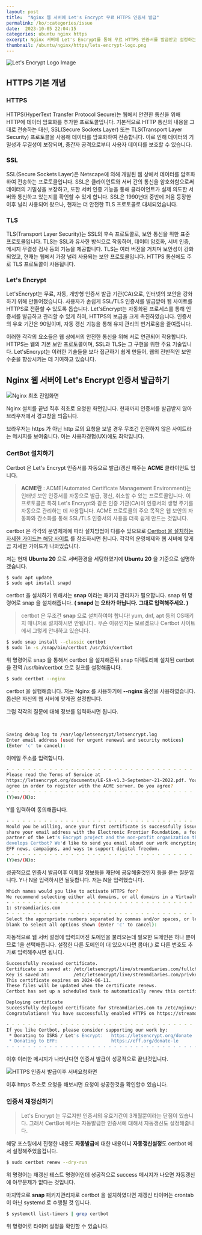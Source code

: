 ```yaml
---
layout: post
title:  "Nginx 웹 서버에 Let's Encrypt 무료 HTTPS 인증서 발급"
permalink: /ko/:categories/issue
date:  2023-10-05 22:04:15
categories: ubuntu nginx https
excerpt: Nginx 서버에 Let's Encrypt를 통해 무료 HTTPS 인증서를 발급받고 설정하는 방법을 단계별로 안내합니다. SSL/TLS 인증서를 통해 웹 사이트의 보안을 강화하는 과정을 설명합니다.
thumbnail: /ubuntu/nginx/https/lets-encrypt-logo.png
---
```



![Let's Encrypt Logo Image](/assets/img/ubuntu/nginx/https/lets-encrypt-logo.png)

## HTTPS 기본 개념

<div class="divide-line"></div>

### HTTPS
HTTPS(HyperText Transfer Protocol Secure)는 웹에서 안전한 통신을 위해 HTTP에 데이터 암호화를 추가한 프로토콜입니다. 기본적으로 HTTP 통신의 내용을 그대로 전송하는 대신, SSL(Secure Sockets Layer) 또는 TLS(Transport Layer Security) 프로토콜을 사용해 데이터를 암호화하여 전송합니다. 이로 인해 데이터의 기밀성과 무결성이 보장되며, 중간자 공격으로부터 사용자 데이터를 보호할 수 있습니다.

### SSL
SSL(Secure Sockets Layer)은 Netscape에 의해 개발된 웹 상에서 데이터를 암호화하여 전송하는 프로토콜입니다. SSL은 클라이언트와 서버 간의 통신을 암호화함으로써 데이터의 기밀성을 보장하고, 또한 서버 인증 기능을 통해 클라이언트가 실제 의도한 서버와 통신하고 있는지를 확인할 수 있게 합니다. SSL은 1990년대 중반에 처음 등장한 이후 널리 사용되어 왔으나, 현재는 더 안전한 TLS 프로토콜로 대체되었습니다.

### TLS
TLS(Transport Layer Security)는 SSL의 후속 프로토콜로, 보안 통신을 위한 표준 프로토콜입니다. TLS는 SSL과 유사한 방식으로 작동하며, 데이터 암호화, 서버 인증, 메시지 무결성 검사 등의 기능을 제공합니다. TLS는 여러 버전을 거치며 보안성이 강화되었고, 현재는 웹에서 가장 널리 사용되는 보안 프로토콜입니다. HTTPS 통신에도 주로 TLS 프로토콜이 사용됩니다.

### Let's Encrypt
Let'sEncrypt는 무료, 자동, 개방형 인증서 발급 기관(CA)으로, 인터넷의 보안을 강화하기 위해 만들어졌습니다. 사용자가 손쉽게 SSL/TLS 인증서를 발급받아 웹 사이트를 HTTPS로 전환할 수 있도록 돕습니다. Let'sEncrypt는 자동화된 프로세스를 통해 인증서를 발급하고 관리할 수 있게 하여, HTTPS의 보급을 크게 촉진하였습니다. 인증서의 유효 기간은 90일이며, 자동 갱신 기능을 통해 유지 관리의 번거로움을 줄여줍니다.

이러한 각각의 요소들은 웹 상에서의 안전한 통신을 위해 서로 연관되어 작용합니다. HTTPS는 웹의 기본 보안 프로토콜이며, SSL과 TLS는 그 구현을 위한 주요 기술입니다. Let'sEncrypt는 이러한 기술들을 보다 접근하기 쉽게 만들어, 웹의 전반적인 보안 수준을 향상시키는 데 기여하고 있습니다.


<div class="divide-line"></div>

## Nginx 웹 서버에 Let's Encrypt 인증서 발급하기

![Nginx 최초 진입화면](/assets/img/ubuntu/nginx/https/nginx_entry_html.jpg)

Nginx 설치를 끝낸 직후 최초로 요청한 화면입니다.
현재까지 인증서를 발급받지 않아 브라우저에서 경고창을 띄웁니다.

브라우저는 https 가 아닌 http 로의 요청을 보낼 경우 무조건 안전하지 않은 사이트라는 메시지를 보여줍니다.
이는 사용자경험(UX)에도 최악입니다.


### CertBot 설치하기

Certbot 은 Let's Encrypt 인증서를 자동으로 발급/갱신 해주는 **ACME** 클라이언트 입니다.

>**ACME란** : ACME(Automated Certificate Management Environment)는 인터넷 보안 인증서를 자동으로 발급, 갱신, 취소할 수 있는 프로토콜입니다. 이 프로토콜은 특히 Let's Encrypt와 같은 인증 기관(CA)이 인증서의 생명 주기를 자동으로 관리하는 데 사용됩니다. ACME 프로토콜의 주요 목적은 웹 보안의 자동화와 간소화를 통해 SSL/TLS 인증서의 사용을 더욱 쉽게 만드는 것입니다.

certbot 은 각각의 운영체제에 따라 설치방법이 다를수 있으므로 [Certbot 을 설치하는 자세한 가이드는 해당 사이트](https://certbot.eff.org/) 를 참조하시면 됩니다.
각각의 운영체제와 웹 서버에 맞게끔 자세한 가이드가 나와있습니다.

저는 현재 **Ubuntu 20** 으로 서버환경을 세팅하였기에 **Ubuntu 20** 을 기준으로 설명하겠습니다.

```bash
$ sudo apt update
$ sudo apt install snapd
```

certbot 을 설치하기 위해서는 **snap** 이라는 패키지 관리자가 필요합니다.
snap 위 명령어로 snap 을 설치해줍니다.  **( snapd 는 오타가 아닙니다. 그대로 입력해주세요. )**

>certbot 은 무조건 **snap** 으로 설치하여야 합니다! yum, dnf, apt 등의 OS패키지 매니저로 설치하시면 안됩니다..
무슨 이유인지는 모르겠으나 Certbot 사이트에서 그렇게 안내하고 있습니다.


```bash
$ sudo snap install --classic certbot
$ sudo ln -s /snap/bin/certbot /usr/bin/certbot
```

위 명령어로 snap 을 통해서 certbot 을 설치해준뒤 snap 디렉토리에 설치된 certbot 을 전역 /usr/bin/certbot 으로 링크를 설정해줍니다.

```bash
$ sudo certbot --nginx
```

certbot 을 실행해줍니다. 
저는 Nginx 를 사용하기에 **--nginx** 옵션을 사용하였습니다. 옵션은 자신의 웹 서버에 맞게끔 설정합니다.

그럼 각각의 질문에 대해 정보를 입력하시면 됩니다.

<br>

```bash
Saving debug log to /var/log/letsencrypt/letsencrypt.log
Enter email address (used for urgent renewal and security notices)
(Enter 'c' to cancel):   
```

이메일 주소를 입력합니다.


```bash
- - - - - - - - - - - - - - - - - - - - - - - - - - - - - - - - - - - - - - - -
Please read the Terms of Service at
https://letsencrypt.org/documents/LE-SA-v1.3-September-21-2022.pdf. You must
agree in order to register with the ACME server. Do you agree?
- - - - - - - - - - - - - - - - - - - - - - - - - - - - - - - - - - - - - - - -
(Y)es/(N)o:

```

Y를 입력하여 동의해줍니다.


```bash
- - - - - - - - - - - - - - - - - - - - - - - - - - - - - - - - - - - - - - - -
Would you be willing, once your first certificate is successfully issued, to
share your email address with the Electronic Frontier Foundation, a founding
partner of the Let's Encrypt project and the non-profit organization that
develops Certbot? We'd like to send you email about our work encrypting the web,
EFF news, campaigns, and ways to support digital freedom.
- - - - - - - - - - - - - - - - - - - - - - - - - - - - - - - - - - - - - - - -
(Y)es/(N)o:

```

성공적으로 인증서 발급이후 이메일 정보등을 재단에 공유해줄것인지 등을 묻는 질문입니다.
Y나 N을 입력하시면 될듯합니다. 저는 N을 입력했습니다.


```bash
Which names would you like to activate HTTPS for?
We recommend selecting either all domains, or all domains in a VirtualHost/server block.
- - - - - - - - - - - - - - - - - - - - - - - - - - - - - - - - - - - - - - - -
1: streamdiaries.com
- - - - - - - - - - - - - - - - - - - - - - - - - - - - - - - - - - - - - - - -
Select the appropriate numbers separated by commas and/or spaces, or leave input
blank to select all options shown (Enter 'c' to cancel):

```

자동적으로 웹 서버 설정에 입력되어진 도메인을 불러오는데 필요한 도메인은 하나 뿐이므로 1을 선택해줍니다.
설정한 다른 도메인이 더 있으시다면 콤마(,) 로 다른 번호도 추가로 입력해주시면 됩니다.


```bash
Successfully received certificate.
Certificate is saved at: /etc/letsencrypt/live/streamdiaries.com/fullchain.pem
Key is saved at:         /etc/letsencrypt/live/streamdiaries.com/privkey.pem
This certificate expires on 2024-06-11.
These files will be updated when the certificate renews.
Certbot has set up a scheduled task to automatically renew this certificate in the background.

Deploying certificate
Successfully deployed certificate for streamdiaries.com to /etc/nginx/sites-enabled/default
Congratulations! You have successfully enabled HTTPS on https://streamdiaries.com

- - - - - - - - - - - - - - - - - - - - - - - - - - - - - - - - - - - - - - - -
If you like Certbot, please consider supporting our work by:
 * Donating to ISRG / Let's Encrypt:   https://letsencrypt.org/donate
 * Donating to EFF:                    https://eff.org/donate-le
- - - - - - - - - - - - - - - - - - - - - - - - - - - - - - - - - - - - - - - -

```

이후 이러한 메시지가 나타난다면 인증서 발급이 성공적으로 끝난것입니다.


![HTTPS 인증서 발급이후 서버요청화면](/assets/img/ubuntu/nginx/https/nginx_issued_cert_html.jpg)

이후 https 주소로 요청을 해보시면 요청이 성공한것을 확인할수 있습니다.

<div class="divide-line"></div>

### 인증서 재갱신하기

>Let's Encrypt 는 무료지만 인증서의 유효기간이 3개월뿐이라는 단점이 있습니다.
그래서 CertBot 에서는 자동발급한 인증서에 대해서 자동갱신도 설정해줍니다.

해당 포스팅에서 진행한 내용도 **자동발급**에 대한 내용이니 **자동갱신설정**도 certbot 에서 설정해주었을겁니다.

```bash
$ sudo certbot renew --dry-run
```

위 명령어는 재갱신 테스트 명령어인데 성공적으로 success 메시지가 나오면 자동갱신에 아무문제가 없다는 것입니다.

마지막으로 **snap** 패키지관리자로 certbot 을 설치하였다면 재갱신 타이머는 crontab 이 아닌 systemd 로 수행될 것 입니다.

```bash
$ systemctl list-timers | grep certbot
```

위 명령어로 타이머 설정을 확인할 수 있습니다.